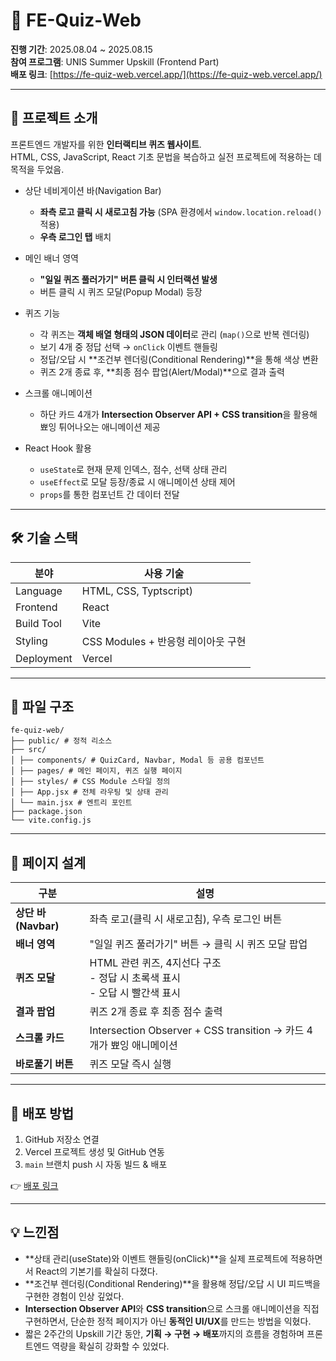 # 📌 FE-Quiz-Web  


**진행 기간**: 2025.08.04 ~ 2025.08.15  
**참여 프로그램**: UNIS Summer Upskill (Frontend Part)  
**배포 링크**: [https://fe-quiz-web.vercel.app/](https://fe-quiz-web.vercel.app/)  


---

## 🚀 프로젝트 소개  

프론트엔드 개발자를 위한 **인터랙티브 퀴즈 웹사이트**.  
HTML, CSS, JavaScript, React 기초 문법을 복습하고 실전 프로젝트에 적용하는 데 목적을 두었음.  

- 상단 네비게이션 바(Navigation Bar)  
  - **좌측 로고 클릭 시 새로고침 가능** (SPA 환경에서 `window.location.reload()` 적용)  
  - **우측 로그인 탭** 배치  

- 메인 배너 영역  
  - **"일일 퀴즈 풀러가기" 버튼 클릭 시 인터랙션 발생**  
  - 버튼 클릭 시 퀴즈 모달(Popup Modal) 등장  

- 퀴즈 기능  
  - 각 퀴즈는 **객체 배열 형태의 JSON 데이터**로 관리 (`map()`으로 반복 렌더링)  
  - 보기 4개 중 정답 선택 → `onClick` 이벤트 핸들링  
  - 정답/오답 시 **조건부 렌더링(Conditional Rendering)**을 통해 색상 변환  
  - 퀴즈 2개 종료 후, **최종 점수 팝업(Alert/Modal)**으로 결과 출력  

- 스크롤 애니메이션  
  - 하단 카드 4개가 **Intersection Observer API + CSS transition**을 활용해 뾰잉 튀어나오는 애니메이션 제공  

- React Hook 활용  
  - `useState`로 현재 문제 인덱스, 점수, 선택 상태 관리  
  - `useEffect`로 모달 등장/종료 시 애니메이션 상태 제어  
  - `props`를 통한 컴포넌트 간 데이터 전달  

---

## 🛠 기술 스택  

| 분야        | 사용 기술 |
|-------------|-----------|
| Language    | HTML, CSS, Typtscript) |
| Frontend    | React |
| Build Tool  | Vite |
| Styling     | CSS Modules + 반응형 레이아웃 구현 |
| Deployment  | Vercel |

---

## 📂 파일 구조  
```
fe-quiz-web/
├── public/ # 정적 리소스
├── src/
│ ├── components/ # QuizCard, Navbar, Modal 등 공용 컴포넌트
│ ├── pages/ # 메인 페이지, 퀴즈 실행 페이지
│ ├── styles/ # CSS Module 스타일 정의
│ ├── App.jsx # 전체 라우팅 및 상태 관리
│ └── main.jsx # 엔트리 포인트
├── package.json
└── vite.config.js
```


---

## 📑 페이지 설계  

| 구분          | 설명 |
|---------------|------|
| **상단 바(Navbar)** | 좌측 로고(클릭 시 새로고침), 우측 로그인 버튼 |
| **배너 영역** | "일일 퀴즈 풀러가기" 버튼 → 클릭 시 퀴즈 모달 팝업 |
| **퀴즈 모달** | HTML 관련 퀴즈, 4지선다 구조 <br> - 정답 시 초록색 표시 <br> - 오답 시 빨간색 표시 |
| **결과 팝업** | 퀴즈 2개 종료 후 최종 점수 출력 |
| **스크롤 카드** | Intersection Observer + CSS transition → 카드 4개가 뾰잉 애니메이션 |
| **바로풀기 버튼** | 퀴즈 모달 즉시 실행 |

---

## 🚀 배포 방법  

1. GitHub 저장소 연결  
2. Vercel 프로젝트 생성 및 GitHub 연동  
3. `main` 브랜치 push 시 자동 빌드 & 배포  

👉 [배포 링크](https://fe-quiz-web.vercel.app/)  

---

## 💡 느낀점  

- **상태 관리(useState)와 이벤트 핸들링(onClick)**을 실제 프로젝트에 적용하면서 React의 기본기를 확실히 다졌다.  
- **조건부 렌더링(Conditional Rendering)**을 활용해 정답/오답 시 UI 피드백을 구현한 경험이 인상 깊었다.  
- **Intersection Observer API**와 **CSS transition**으로 스크롤 애니메이션을 직접 구현하면서, 단순한 정적 페이지가 아닌 **동적인 UI/UX**를 만드는 방법을 익혔다.  
- 짧은 2주간의 Upskill 기간 동안, **기획 → 구현 → 배포**까지의 흐름을 경험하며 프론트엔드 역량을 확실히 강화할 수 있었다.  
